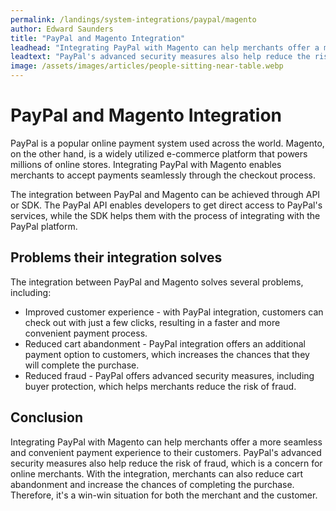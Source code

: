 ```yaml
---
permalink: /landings/system-integrations/paypal/magento
author: Edward Saunders
title: "PayPal and Magento Integration"
leadhead: "Integrating PayPal with Magento can help merchants offer a more seamless and convenient payment experience to their customers"
leadtext: "PayPal's advanced security measures also help reduce the risk of fraud, which is a concern for online merchants. With the integration, merchants can also reduce cart abandonment and increase the chances of completing the purchase. Therefore, it's a win-win situation for both the merchant and the customer."
image: /assets/images/articles/people-sitting-near-table.webp
---
```

<div class="arttext">	<h1>PayPal and Magento Integration</h1>
	<p>PayPal is a popular online payment system used across the world. Magento, on the other hand, is a widely utilized e-commerce platform that powers millions of online stores. Integrating PayPal with Magento enables merchants to accept payments seamlessly through the checkout process.</p>
	<p>The integration between PayPal and Magento can be achieved through API or SDK. The PayPal API enables developers to get direct access to PayPal's services, while the SDK helps them with the process of integrating with the PayPal platform.</p>
	<h2>Problems their integration solves</h2>
	<p>The integration between PayPal and Magento solves several problems, including:</p>
	<ul>
		<li>Improved customer experience - with PayPal integration, customers can check out with just a few clicks, resulting in a faster and more convenient payment process.</li>
		<li>Reduced cart abandonment - PayPal integration offers an additional payment option to customers, which increases the chances that they will complete the purchase.</li>
		<li>Reduced fraud - PayPal offers advanced security measures, including buyer protection, which helps merchants reduce the risk of fraud.</li>
	</ul>
	<h2>Conclusion</h2>
	<p>Integrating PayPal with Magento can help merchants offer a more seamless and convenient payment experience to their customers. PayPal's advanced security measures also help reduce the risk of fraud, which is a concern for online merchants. With the integration, merchants can also reduce cart abandonment and increase the chances of completing the purchase. Therefore, it's a win-win situation for both the merchant and the customer.</p>
</div>